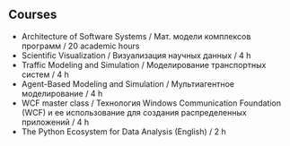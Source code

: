 ## Courses
- Architecture of Software Systems / Мат. модели комплексов программ / 20 academic hours
- Scientific Visualization / Визуализация научных данных / 4 h
- Traffic Modeling and Simulation / Моделирование транспортных систем / 4 h
- Agent-Based Modeling and Simulation / Мультиагентное моделирование / 4 h
- WCF master class / Технология Windows Communication Foundation (WCF) и ее использование для создания распределенных приложений / 4 h
- The Python Ecosystem for Data Analysis (English) / 2 h
